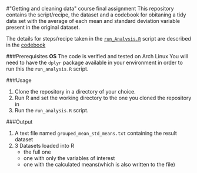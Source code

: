 #"Getting and cleaning data" course final assignment
This repository contains the script/recipe, the dataset and a codebook for obitaning a tidy data set with the average of each mean and standard deviation 
variable present in the original dataset.

The details for steps/recipe taken in the [`run_Analysis.R`](run_analysis.R) script are described in the [codebook](CodeBook.md)

###Prerequisites
 **OS** The code is verified and tested on Arch Linux
 You will need to have the `dplyr` package available in your environment 
 in order to run this the `run_analysis.R` script.

###Usage
1. Clone the repository in a directory of your choice.
2. Run R and set the working directory to the one you cloned the repository in
3. Run the `run_analysis.R` script.

###Output
1. A text file named `grouped_mean_std_means.txt` containing the result dataset
2. 3 Datasets loaded into R 
    - the full one
    - one with only the variables of interest
    - one with the calculated means(which is also written to the file)
